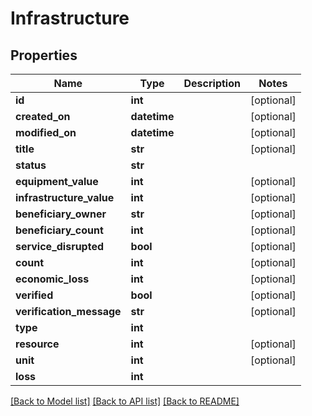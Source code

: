 # Infrastructure

## Properties
Name | Type | Description | Notes
------------ | ------------- | ------------- | -------------
**id** | **int** |  | [optional] 
**created_on** | **datetime** |  | [optional] 
**modified_on** | **datetime** |  | [optional] 
**title** | **str** |  | [optional] 
**status** | **str** |  | 
**equipment_value** | **int** |  | [optional] 
**infrastructure_value** | **int** |  | [optional] 
**beneficiary_owner** | **str** |  | [optional] 
**beneficiary_count** | **int** |  | [optional] 
**service_disrupted** | **bool** |  | [optional] 
**count** | **int** |  | [optional] 
**economic_loss** | **int** |  | [optional] 
**verified** | **bool** |  | [optional] 
**verification_message** | **str** |  | [optional] 
**type** | **int** |  | 
**resource** | **int** |  | [optional] 
**unit** | **int** |  | [optional] 
**loss** | **int** |  | 

[[Back to Model list]](../README.md#documentation-for-models) [[Back to API list]](../README.md#documentation-for-api-endpoints) [[Back to README]](../README.md)


